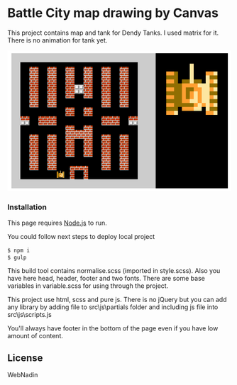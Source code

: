 # Battle City map drawing by Canvas

This project contains map and tank for Dendy Tanks. I used matrix for it.
There is no animation for tank yet.

![Battle City](https://github.com/WebNadin/canvas-dendy-tank-map/blob/master/src/images/map-tank.png)

### Installation

This page requires [Node.js](https://nodejs.org/) to run.

You could follow next steps to deploy local project

 ```
$ npm i
$ gulp
```

This build tool contains normalise.scss (imported in style.scss). Also you have here head, header, footer and two fonts.
There are some base variables in variable.scss for using through the project.

This project use html, scss and pure js. There is no jQuery but you can add any library by adding file to
src\js\partials folder and including js file into src\js\scripts.js

You'll always have footer in the bottom of the page even if you have low amount of content.


License
----

WebNadin
